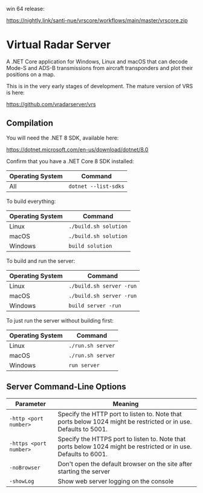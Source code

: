 win 64 release:

https://nightly.link/santi-nue/vrscore/workflows/main/master/vrscore.zip

# Virtual Radar Server

A .NET Core application for Windows, Linux and macOS that can decode Mode-S and
ADS-B transmissions from aircraft transponders and plot their positions on a
map.

This is in the very early stages of development. The mature version of VRS is
here:

https://github.com/vradarserver/vrs



## Compilation

You will need the .NET 8 SDK, available here:

https://dotnet.microsoft.com/en-us/download/dotnet/8.0

Confirm that you have a .NET Core 8 SDK installed:

| Operating System | Command |
| ---              | --- |
| All              | `dotnet --list-sdks` |

To build everything:

| Operating System | Command |
| ---              | --- |
| Linux            | `./build.sh solution` |
| macOS            | `./build.sh solution` |
| Windows          | `build solution` |

To build and run the server:

| Operating System | Command |
| ---              | --- |
| Linux            | `./build.sh server -run` |
| macOS            | `./build.sh server -run` |
| Windows          | `build server -run` |

To just run the server without building first:

| Operating System | Command |
| ---              | --- |
| Linux            | `./run.sh server` |
| macOS            | `./run.sh server` |
| Windows          | `run server` |



## Server Command-Line Options

| Parameter              | Meaning |
| ---                    | --- |
| `-http <port number>`  | Specify the HTTP port to listen to. Note that ports below 1024 might be restricted or in use. Defaults to 5001. |
| `-https <port number>` | Specify the HTTPS port to listen to. Note that ports below 1024 might be restricted or in use. Defaults to 6001. |
| `-noBrowser`           | Don't open the default browser on the site after starting the server |
| `-showLog`             | Show web server logging on the console |
